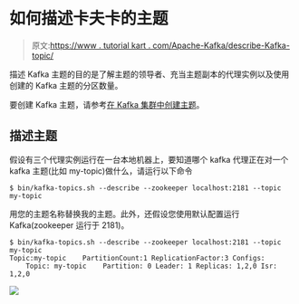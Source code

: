 # 如何描述卡夫卡的主题

> 原文:[https://www . tutorial kart . com/Apache-Kafka/describe-Kafka-topic/](https://www.tutorialkart.com/apache-kafka/describe-kafka-topic/)

描述 Kafka 主题的目的是了解主题的领导者、充当主题副本的代理实例以及使用创建的 Kafka 主题的分区数量。

要创建 Kafka 主题，请参考[在 Kafka 集群中创建主题](https://www.tutorialkart.com/apache-kafka/create-a-topic-in-apache-kafka/)。

## 描述主题

假设有三个代理实例运行在一台本地机器上，要知道哪个 kafka 代理正在对一个 kafka 主题(比如 my-topic)做什么，请运行以下命令

```
$ bin/kafka-topics.sh --describe --zookeeper localhost:2181 --topic my-topic
```

用您的主题名称替换我的主题。此外，还假设您使用默认配置运行 Kafka(zookeeper 运行于 2181)。

```
$ bin/kafka-topics.sh --describe --zookeeper localhost:2181 --topic my-topic
Topic:my-topic    PartitionCount:1 ReplicationFactor:3 Configs:
    Topic: my-topic    Partition: 0 Leader: 1 Replicas: 1,2,0 Isr: 1,2,0
```

[![](../Images/925da31b32d6bc3827932f6c8afb11bb.png)](https://www.tutorialkart.com/)